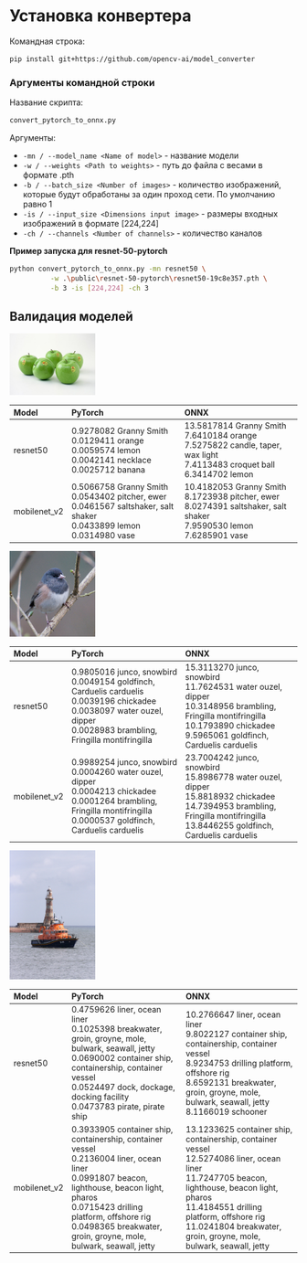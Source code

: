 # Установка конвертера

Командная строка:

```bash
pip install git+https://github.com/opencv-ai/model_converter
```

### Аргументы командной строки

Название скрипта:

```bash
convert_pytorch_to_onnx.py
```

Аргументы:

- `-mn / --model_name <Name of model>` - название модели
- `-w / --weights <Path to weights>` - путь до файла с весами в формате .pth
- `-b / --batch_size <Number of images>` - количество изображений, которые будут обработаны за один проход сети. По
  умолчанию равно 1
- `-is / --input_size <Dimensions input image>` - размеры входных изображений в формате [224,224]
- `-ch / --channels <Number of channels>` - количество каналов

**Пример запуска для resnet-50-pytorch**

```bash
python convert_pytorch_to_onnx.py -mn resnet50 \
          -w .\public\resnet-50-pytorch\resnet50-19c8e357.pth \
          -b 3 -is [224,224] -ch 3
```

## Валидация моделей

<img width="150" src="images\ILSVRC2012_val_00000023.JPEG"></img>

| Model        | PyTorch                                                                                                                         | ONNX                                                                                                                               |
|:-------------|:--------------------------------------------------------------------------------------------------------------------------------|:-----------------------------------------------------------------------------------------------------------------------------------|
| resnet50     | 0.9278082 Granny Smith<br/>0.0129411 orange<br/>0.0059574 lemon<br/>0.0042141 necklace<br/>0.0025712 banana                     | 13.5817814 Granny Smith<br/>7.6410184 orange<br/>7.5275822 candle, taper, wax light<br/>7.4113483 croquet ball<br/>6.3414702 lemon |
| mobilenet_v2 | 0.5066758 Granny Smith<br/>0.0543402 pitcher, ewer<br/>0.0461567 saltshaker, salt shaker<br/>0.0433899 lemon<br/>0.0314980 vase | 10.4182053 Granny Smith<br/>8.1723938 pitcher, ewer<br/>8.0274391 saltshaker, salt shaker<br/>7.9590530 lemon<br/>7.6285901 vase   |

<img width="150" src="images\ILSVRC2012_val_00000247.JPEG"></img>

| Model        | PyTorch                                                                                                                                                                            | ONNX                                                                                                                                                                                    |
|:-------------|:-----------------------------------------------------------------------------------------------------------------------------------------------------------------------------------|:----------------------------------------------------------------------------------------------------------------------------------------------------------------------------------------|
| resnet50     | 0.9805016 junco, snowbird<br/>0.0049154 goldfinch, Carduelis carduelis<br/>0.0039196 chickadee<br/>0.0038097 water ouzel, dipper<br/>0.0028983 brambling, Fringilla montifringilla | 15.3113270 junco, snowbird<br/>11.7624531 water ouzel, dipper<br/>10.3148956 brambling, Fringilla montifringilla<br/>10.1793890 chickadee<br/>9.5965061 goldfinch, Carduelis carduelis  |
| mobilenet_v2 | 0.9989254 junco, snowbird<br/>0.0004260 water ouzel, dipper<br/>0.0004213 chickadee<br/>0.0001264 brambling, Fringilla montifringilla<br/>0.0000537 goldfinch, Carduelis carduelis | 23.7004242 junco, snowbird<br/>15.8986778 water ouzel, dipper<br/>15.8818932 chickadee<br/>14.7394953 brambling, Fringilla montifringilla<br/>13.8446255 goldfinch, Carduelis carduelis |

<img width="150" src="images\ILSVRC2012_val_00018592.JPEG"></img>

| Model        | PyTorch                                                                                                                                                                                                                                                                | ONNX                                                                                                                                                                                                                                                                        |
|:-------------|:-----------------------------------------------------------------------------------------------------------------------------------------------------------------------------------------------------------------------------------------------------------------------|:----------------------------------------------------------------------------------------------------------------------------------------------------------------------------------------------------------------------------------------------------------------------------|
| resnet50     | 0.4759626 liner, ocean liner<br/>0.1025398 breakwater, groin, groyne, mole, bulwark, seawall, jetty<br/>0.0690002 container ship, containership, container vessel<br/>0.0524497 dock, dockage, docking facility<br/>0.0473783 pirate, pirate ship                      | 10.2766647 liner, ocean liner<br/>9.8022127 container ship, containership, container vessel<br/>8.9234753 drilling platform, offshore rig<br/>8.6592131 breakwater, groin, groyne, mole, bulwark, seawall, jetty<br/>8.1166019 schooner                                     |
| mobilenet_v2 | 0.3933905 container ship, containership, container vessel<br/>0.2136004 liner, ocean liner<br/>0.0991807 beacon, lighthouse, beacon light, pharos<br/>0.0715423 drilling platform, offshore rig<br/>0.0498365 breakwater, groin, groyne, mole, bulwark, seawall, jetty | 13.1233625 container ship, containership, container vessel<br/>12.5274086 liner, ocean liner<br/>11.7247705 beacon, lighthouse, beacon light, pharos<br/>11.4184551 drilling platform, offshore rig<br/>11.0241804 breakwater, groin, groyne, mole, bulwark, seawall, jetty |